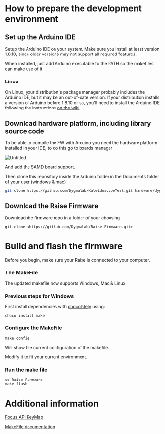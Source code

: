 # How to prepare the development environment

## Set up the Arduino IDE

Setup the Arduino IDE on your system. Make sure you install at least version 1.8.10, since older versions may not support all required features.

When installed, just add Arduino executable to the PATH so the makefiles can make use of it

### Linux

On Linux, your distribution's package manager probably includes the Arduino IDE, but it may be an out-of-date version. If your distribution installs a version of Arduino before 1.8.10 or so, you'll need to install the Arduino IDE following the instructions [on the wiki](https://github.com/keyboardio/Kaleidoscope/wiki/Arduino-Setup-Linux).

## Download hardware platform, including library source code

To be able to compile the FW with Arduino you need the hardware platform installed in your IDE, to do this go to boards manager

![Untitled](https://kaleidoscope.readthedocs.io/en/latest/_images/open-boards-manager.png)

And add the SAMD board support. 

Then clone this repository inside the Arduino folder in the Documents folder of your user (windows & mac)

```bash
git clone https://github.com/Dygmalab/KaleidoscopeTest.git hardware/dygma/samd
```

## Download the Raise Firmware

Download the firmware repo in a folder of your choosing

```
git clone <https://github.com/Dygmalab/Raise-Firmware.git>
```

# Build and flash the firmware

Before you begin, make sure your Raise is connected to your computer.

### The MakeFile

The updated makefile now supports Windows, Mac & Linux

### Previous steps for Windows

First install dependencies with [chocolately](https://chocolatey.org/install) using:

```
choco install make

```

### Configure the MakeFile

```
make config
```

Will show the current configuration of the makefile.

Modify it to fit your current environment.

### Run the make file

```
cd Raise-Firmware
make flash
```

# Additional information

[Focus API KeyMap](https://github.com/Dygmalab/Raise-Firmware/blob/master/FOCUS_API.MD)

[MakeFile documentation](https://github.com/Dygmalab/Raise-Firmware/blob/master/MAKEFILE.MD)
